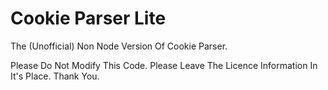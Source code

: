 # Cookie Parser Lite
The (Unofficial) Non Node Version Of Cookie Parser.

Please Do Not Modify This Code. Please Leave The Licence Information In It's Place. Thank You.
